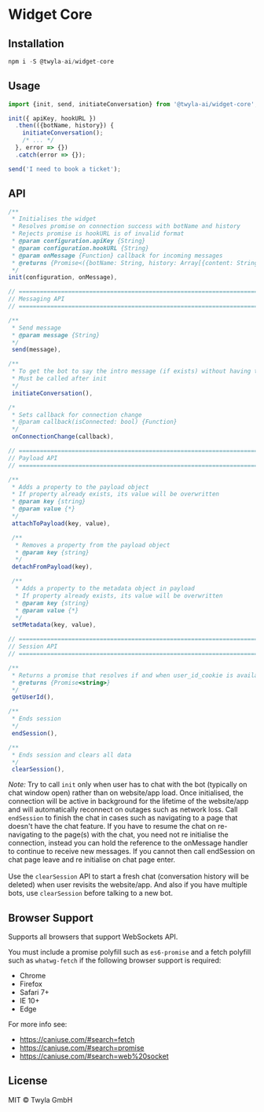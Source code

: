 # Widget Core

## Installation

```js
npm i -S @twyla-ai/widget-core
```

## Usage

```js
import {init, send, initiateConversation} from '@twyla-ai/widget-core';

init({ apiKey, hookURL })
  .then(({botName, history}) {
    initiateConversation();
    /* ... */
  }, error => {})
  .catch(error => {});

send('I need to book a ticket');
```

## API

```js
/**
 * Initialises the widget
 * Resolves promise on connection success with botName and history
 * Rejects promise is hookURL is of invalid format
 * @param configuration.apiKey {String}
 * @param configuration.hookURL {String}
 * @param onMessage {Function} callback for incoming messages
 * @returns {Promise<({botName: String, history: Array[{content: String, made_by: String}]})>}
 */
init(configuration, onMessage),

// ===============================================================================
// Messaging API
// ===============================================================================

/**
 * Send message
 * @param message {String}
 */
 send(message),

/**
 * To get the bot to say the intro message (if exists) without having the user to send a message first
 * Must be called after init
 */
 initiateConversation(),

/*
 * Sets callback for connection change
 * @param callback(isConnected: bool) {Function}
 */
 onConnectionChange(callback),

// ===============================================================================
// Payload API
// ===============================================================================

/**
 * Adds a property to the payload object
 * If property already exists, its value will be overwritten
 * @param key {string}
 * @param value {*}
 */
 attachToPayload(key, value),

 /**
  * Removes a property from the payload object
  * @param key {string}
  */
 detachFromPayload(key),

 /**
  * Adds a property to the metadata object in payload
  * If property already exists, its value will be overwritten
  * @param key {string}
  * @param value {*}
  */
 setMetadata(key, value),

// ===============================================================================
// Session API
// ===============================================================================

/**
 * Returns a promise that resolves if and when user_id_cookie is available
 * @returns {Promise<string>}
 */
 getUserId(),

/**
 * Ends session
 */
 endSession(),

/**
 * Ends session and clears all data
 */
 clearSession(),
```

_Note:_ Try to call `init` only when user has to chat with the bot (typically on chat window open) rather than on website/app load. Once initialised, the connection will be active in background for the lifetime of the website/app and will automatically reconnect on outages such as network loss. Call `endSession` to finish the chat in cases such as navigating to a page that doesn't have the chat feature. If you have to resume the chat on re-navigating to the page(s) with the chat, you need not re initialise the connection, instead you can hold the reference to the onMessage handler to continue to receive new messages. If you cannot then call endSession on chat page leave and re initialise on chat page enter.
<br/><br/>
Use the `clearSession` API to start a fresh chat (conversation history will be deleted) when user revisits the website/app. And also if you have multiple bots, use `clearSession` before talking to a new bot.

## Browser Support

Supports all browsers that support WebSockets API.

You must include a promise polyfill such as `es6-promise` and a fetch polyfill such as `whatwg-fetch` if the following browser support is required:

- Chrome
- Firefox
- Safari 7+
- IE 10+
- Edge

For more info see:

- https://caniuse.com/#search=fetch
- https://caniuse.com/#search=promise
- https://caniuse.com/#search=web%20socket

## License

MIT © Twyla GmbH
